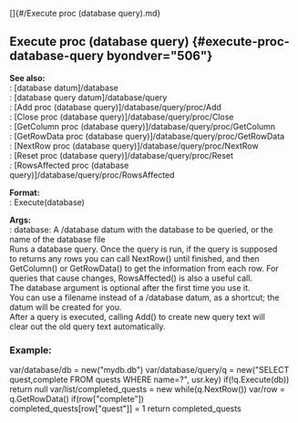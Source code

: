 []{#/Execute proc (database query).md}    
## Execute proc (database query) {#execute-proc-database-query byondver="506"}    
**See also:**    
:   [database datum]/database    
:   [database query datum]/database/query    
:   [Add proc (database query)]/database/query/proc/Add    
:   [Close proc (database query)]/database/query/proc/Close    
:   [GetColumn proc (database query)]/database/query/proc/GetColumn    
:   [GetRowData proc (database query)]/database/query/proc/GetRowData    
:   [NextRow proc (database query)]/database/query/proc/NextRow    
:   [Reset proc (database query)]/database/query/proc/Reset    
:   [RowsAffected proc (database    
    query)]/database/query/proc/RowsAffected    
<!-- -->    
**Format:**    
:   Execute(database)    
<!-- -->    
**Args:**    
:   database: A /database datum with the database to be queried, or the    
    name of the database file    
Runs a database query. Once the query is run, if the query is supposed    
to returns any rows you can call NextRow() until finished, and then    
GetColumn() or GetRowData() to get the information from each row. For    
queries that cause changes, RowsAffected() is also a useful call.    
The database argument is optional after the first time you use it.    
You can use a filename instead of a /database datum, as a shortcut; the    
datum will be created for you.    
After a query is executed, calling Add() to create new query text will    
clear out the old query text automatically.    
### Example:    
var/database/db = new(\"mydb.db\") var/database/query/q = new(\"SELECT    
quest,complete FROM quests WHERE name=?\", usr.key) if(!q.Execute(db))    
return null var/list/completed_quests = new while(q.NextRow()) var/row =    
q.GetRowData() if(row\[\"complete\"\])    
completed_quests\[row\[\"quest\"\]\] = 1 return completed_quests  
